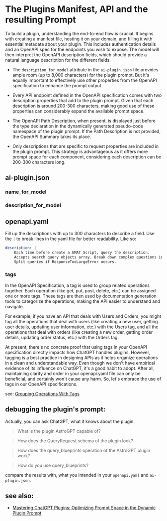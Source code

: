 # The Plugins Manifest, API and the resulting Prompt
To build a plugin, understanding the end-to-end flow is crucial. It begins with creating a manifest file, hosting it on your domain, and filling it with essential metadata about your plugin. This includes authentication details and an OpenAPI spec for the endpoints you wish to expose. The model will then interpret the OpenAPI description fields, which should provide a natural language description for the different fields.

* The `description_for_model` attribute in the `ai-plugin.json` file provides ample room (up to 8,000 characters) for the plugin prompt. But it's equally important to effectively use other properties from the OpenAPI specification to enhance the prompt output.

* Every API endpoint defined in the OpenAPI specification comes with two description properties that add to the plugin prompt. Given that each description is around 200-300 characters, making good use of these properties can considerably expand the available prompt space.

* The OpenAPI Path Description, when present, is displayed just before the type declaration in the dynamically generated pseudo-code namespace of the plugin prompt. If the Path Description is not provided, the OpenAPI Summary takes its place.

* Only descriptions that are specific to request properties are included in the plugin prompt. This strategy is advantageous as it offers more prompt space for each component, considering each description can be 200-300 characters long.
## ai-plugin.json
### name_for_model

### description_for_model

## openapi.yaml
Fill up the descriptions with up to 300 characters to describe a field.
Use the `|` to break lines in the yaml file for better readability. Like so:
```yml
description: | 
    Each time before create a GMAT Script, query the description.
    Accepts search query objects array. Break down complex questions into sub-questions. 
    Split queries if ResponseTooLargeError occurs.
```
### tags
In the OpenAPI Specification, a tag is used to group related operations together. Each operation (like get, put, post, delete, etc.) can be assigned one or more tags. These tags are then used by documentation generation tools to categorize the operations, making the API easier to understand and navigate.

For example, if you have an API that deals with Users and Orders, you might tag all the operations that deal with users (like creating a new user, getting user details, updating user information, etc.) with the Users tag, and all the operations that deal with orders (like creating a new order, getting order details, updating order status, etc.) with the Orders tag.

At present, there's no concrete proof that using tags in your OpenAPI specification directly impacts how ChatGPT handles plugins. However, tagging is a best practice in designing APIs as it helps organize operations in a clean and understandable way. Even though we don't have empirical evidence of its influence on ChatGPT, it's a good habit to adopt. After all, maintaining clarity and order in your openapi.yaml file can only be beneficial, and certainly won't cause any harm. So, let's embrace the use of tags in our OpenAPI specifications.

see: [Grouping Operations With Tags](https://swagger.io/docs/specification/grouping-operations-with-tags/)

## debugging the plugin's prompt:
Actually, you can ask ChatGPT, what it knows about the plugin:
> What is the plugin AstroGPT capable of?

> How does the QueryRequest schema of the plugin look?

> How does the query_blueprints operation of the AstroGPT plugin work?

> How do you use query_blueprints?

compare the results with, what you intended in your `openapi.yaml` and `ai-plugin.json`.

## see also:
* [Mastering ChatGPT Plugins: Optimizing Prompt Space in the Dynamic Plugin Prompt](https://wfhbrian.com/mastering-chatgpt-plugins-plugin-prompt-space/)
